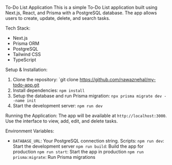 To-Do List Application
This is a simple To-Do List application built using Next.js, React, and Prisma with a PostgreSQL database. The app allows users to create, update, delete, and search tasks.

Tech Stack:
- Next.js
- Prisma ORM
- PostgreSQL
- Tailwind CSS
- TypeScript

Setup & Installation:
1. Clone the repository:
   `git clone https://github.com/nawaznehal/my-todo-app.git
2. Install dependencies:
   `npm install`
3. Setup the database and run Prisma migration:
   `npx prisma migrate dev --name init`
4. Start the development server:
   `npm run dev`

Running the Application:
The app will be available at `http://localhost:3000`. Use the interface to view, add, edit, and delete tasks.

Environment Variables:
- `DATABASE_URL`: Your PostgreSQL connection string.
Scripts:
`npm run dev`: Start the development server
`npm run build`: Build the app for production
`npm run start`: Start the app in production
`npm run prisma:migrate`: Run Prisma migrations
